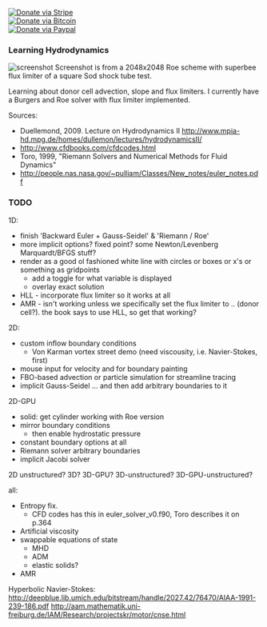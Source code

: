 [![Donate via Stripe](https://img.shields.io/badge/Donate-Stripe-green.svg)](https://buy.stripe.com/00gbJZ0OdcNs9zi288)<br>
[![Donate via Bitcoin](https://img.shields.io/badge/Donate-Bitcoin-green.svg)](bitcoin:37fsp7qQKU8XoHZGRQvVzQVP8FrEJ73cSJ)<br>
[![Donate via Paypal](https://img.shields.io/badge/Donate-Paypal-green.svg)](https://buy.stripe.com/00gbJZ0OdcNs9zi288)

### Learning Hydrodynamics ###

![screenshot](http://christopheremoore.net/hydrodynamics/images/finite_volume_superbee_limited_sod_shock_tube_test_2d_2048x2048.png)
Screenshot is from a 2048x2048 Roe scheme with superbee flux limiter of a square Sod shock tube test.

Learning about donor cell advection, slope and flux limiters.
I currently have a Burgers and Roe solver with flux limiter implemented.

Sources: 
* Duellemond, 2009. Lecture on Hydrodynamics II http://www.mpia-hd.mpg.de/homes/dullemon/lectures/hydrodynamicsII/ 
* http://www.cfdbooks.com/cfdcodes.html 
* Toro, 1999, "Riemann Solvers and Numerical Methods for Fluid Dynamics"
* http://people.nas.nasa.gov/~pulliam/Classes/New_notes/euler_notes.pdf



### TODO ###

1D:
- finish 'Backward Euler + Gauss-Seidel' & 'Riemann / Roe'
- more implicit options? fixed point?  some Newton/Levenberg Marquardt/BFGS stuff?
- render as a good ol fashioned white line with circles or boxes or x's or something as gridpoints
	- add a toggle for what variable is displayed
	- overlay exact solution
- HLL - incorporate flux limiter so it works at all
- AMR - isn't working unless we specifically set the flux limiter to .. (donor cell?).  the book says to use HLL, so get that working?


2D:
- custom inflow boundary conditions
	- Von Karman vortex street demo (need viscousity, i.e. Navier-Stokes, first)
- mouse input for velocity and for boundary painting
- FBO-based advection or particle simulation for streamline tracing
- implicit Gauss-Seidel ... and then add arbitrary boundaries to it

2D-GPU
- solid: get cylinder working with Roe version
- mirror boundary conditions
	- then enable hydrostatic pressure
- constant boundary options at all
- Riemann solver arbitrary boundaries
- implicit Jacobi solver

2D unstructured? 3D? 3D-GPU? 3D-unstructured? 3D-GPU-unstructured?


all:
- Entropy fix.
	- CFD codes has this in euler_solver_v0.f90, Toro describes it on p.364
- Artificial viscosity
- swappable equations of state
	- MHD
	- ADM
	- elastic solids?
- AMR

Hyperbolic Navier-Stokes:
http://deepblue.lib.umich.edu/bitstream/handle/2027.42/76470/AIAA-1991-239-186.pdf
http://aam.mathematik.uni-freiburg.de/IAM/Research/projectskr/motor/cnse.html
